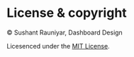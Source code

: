# License & copyright

© Sushant Rauniyar, Dashboard Design

Licesenced under the [MIT License](LICENCE).
